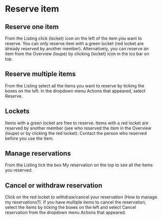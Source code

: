 # Reserve item

## Reserve one item

From the Listing click (locket) icon on the left of the item you want to reserve. You can only reserve item with a green locket (red locket are already reserved by another member).
Alternatively, you can reserve an item from the Overview (loupe) by clicking (locket) icon in the ico bar on top.


## Reserve multiple items

From the Listing select all the items you want to reserve by ticking the boxes on the left. In the dropdown menu Actions that appeared, select Reserve.

## Lockets

Items with a green locket are free to reserve.
Items with a red locket are reserved by another member (see who reserved the item in the Overview (loupe) or by clicking the red locket). Contact the person who reserved before you use the item.

## Manage reservations

From the Listing tick the box My reservation on the top to see all the items you reserved.

## Cancel or withdraw reservation

Click on the red locket to withdraw/cancel your reservation (How to manage my reservations?).
If you have multiple items to cancel the reservation, select the items by ticking the boxes on the left and select Cancel reservation from the dropdown menu Actions that appeared.
